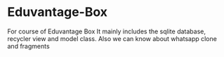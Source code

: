 # Eduvantage-Box
For course of Eduvantage Box
It mainly includes the sqlite database, recycler view and model class. Also we can know about whatsapp clone and fragments
